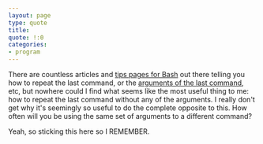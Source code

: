 ```yaml
---
layout: page
type: quote
title: 
quote: !:0
categories: 
- program
---
```

There are countless articles and [tips pages for Bash](http://ss64.com/bash/syntax-keyboard.html) out there telling you how to repeat the last command, or the [arguments of the last command](http://www.commandlinefu.com/commands/view/2476/reuse-all-parameter-of-the-previous-command-line), etc, but nowhere could I find what seems like the most useful thing to me: how to repeat the last command without any of the arguments. I really don't get why it's seemingly so useful to do the complete opposite to this. How often will you be using the same set of arguments to a different command?

Yeah, so sticking this here so I REMEMBER.
